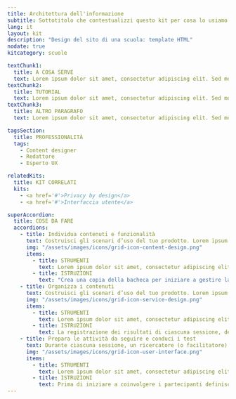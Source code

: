 ```yaml
---
title: Architettura dell'informazione
subtitle: Sottotitolo che contestualizzi questo kit per cosa lo usiamo e dove, frase chiave contestualizzare in tre righe al massimo deve capirsi
lang: it
layout: kit
description: "Design del sito di una scuola: template HTML"
nodate: true
kitcategory: scuole

textChunk1:
  title: A COSA SERVE
  text: Lorem ipsum dolor sit amet, consectetur adipiscing elit. Sed morbi commodo, massa lorem tincidunt in. Enim pulvinar vel lobortis morbi morbi est convallis. Et ipsum est iaculis scelerisque mollis at. Cursus facilisis amet nunc lobortis sagittis. Etiam quam diam ipsum dignissim. Proin ac nascetur scelerisque adipiscing amet velit. Semper pharetra, ipsum massa volutpat vestibulum neque, etiam tortor. Proin ac nnbmvnbvnbvnbnascetur scelerisque adipiscing amet velit. Semper pharetra, ipsum massa volutpat vestibulum neque, etiam tortor. Proin ac nnbmvnbvnbvnbnascetur scelerisque adipiscing amet velit. Semper pharetra, ipsum massa volutpat vestibulum neque, etiam tortor.
textChunk2:
  title: TUTORIAL
  text: Lorem ipsum dolor sit amet, consectetur adipiscing elit. Sed morbi commodo, massa lorem tincidunt in. Enim pulvinar vel lobortis morbi morbi est convallis. Et ipsum est iaculis scelerisque mollis at. Cursus facilisis amet nunc lobortis sagittis. Etiam quam diam ipsum dignissim. Proin ac nascetur scelerisque adipiscing amet velit. Semper pharetra, ipsum massa volutpat vestibulum neque, etiam tortor. Proin ac nnbmvnbvnbvnbnascetur scelerisque adipiscing amet velit. Semper pharetra, ipsum massa volutpat vestibulum neque, etiam tortor. Proin ac nnbmvnbvnbvnbnascetur scelerisque adipiscing amet velit. Semper pharetra, ipsum massa volutpat vestibulum neque, etiam tortor.
textChunk3:
  title: ALTRO PARAGRAFO
  text: Lorem ipsum dolor sit amet, consectetur adipiscing elit. Sed morbi commodo, massa lorem tincidunt in. Enim pulvinar vel lobortis morbi morbi est convallis. Et ipsum est iaculis scelerisque mollis at. Cursus facilisis amet nunc lobortis sagittis. Etiam quam diam ipsum dignissim. Proin ac nascetur scelerisque adipiscing amet velit. Semper pharetra, ipsum massa volutpat vestibulum neque, etiam tortor. Proin ac nnbmvnbvnbvnbnascetur scelerisque adipiscing amet velit. Semper pharetra, ipsum massa volutpat vestibulum neque, etiam tortor. Proin ac nnbmvnbvnbvnbnascetur scelerisque adipiscing amet velit. Semper pharetra, ipsum massa volutpat vestibulum neque, etiam tortor.

tagsSection:
  title: PROFESSIONALITÀ
  tags:
    - Content designer
    - Redattore
    - Esperto UX

relatedKits:
  title: KIT CORRELATI
  kits:
    - <a href='#'>Privacy by design</a>
    - <a href='#'>Interfaccia utente</a>

superAccordion:
  title: COSE DA FARE
  accordions:
    - title: Individua contenuti e funzionalità
      text: Costruisci gli scenari d’uso del tuo prodotto. Lorem ipsum dolor sit amet, consectetur adipiscing elit. Sed morbi commodo, massa lorem tincidunt in. Enim pulvinar vel lobortis morbi morbi est convallis. Lorem ipsum dolor sit amet, consectetur adipiscing elit. Scelerisque metus, duis nibh phasellus tincidunt. Diam orci, sit elit sit volutpat facilisi. Pharetra, viverra et viverra bibendum erat vitae integer vehicula enim. Neque, ut tempor integer tortor dui mauris, volutpat. Turpis tellus purus montes, sed euismod integer.
      img: "/assets/images/icons/grid-icon-content-design.png"
      items:
        - title: STRUMENTI
          text: Lorem ipsum dolor sit amet, consectetur adipiscing elit. Sed morbi commodo, massa lorem tincidunt in. Enim pulvinar vel lobortis morbi morbi est convallis. Et ipsum est iaculis scelerisque mollis at. Cursus facilisis amet nunc lobortis sagittis.
        - title: ISTRUZIONI
          text: "Crea una copia della bacheca per iniziare a gestire la tua attività SEO: aggiungi le schede con le varie attività da svolgere e assegna ciascuna attività a uno o più membri del tuo team. Sposta le schede nella colonna dedicata alle attività completate man mano che vengono portate a termine."
    - title: Organizza i contenuti
      text: Costruisci gli scenari d’uso del tuo prodotto. Lorem ipsum dolor sit amet, consectetur adipiscing elit. Sed morbi commodo, massa lorem tincidunt in. Enim pulvinar vel lobortis morbi morbi est convallis. Lorem ipsum dolor sit amet, consectetur adipiscing elit. Scelerisque metus, duis nibh phasellus tincidunt. Diam orci, sit elit sit volutpat facilisi. Pharetra, viverra et viverra bibendum erat vitae integer vehicula enim. Neque, ut tempor integer tortor dui mauris, volutpat. Turpis tellus purus montes, sed euismod integer.
      img: "/assets/images/icons/grid-icon-service-design.png"
      items:
        - title: STRUMENTI
          text: Lorem ipsum dolor sit amet, consectetur adipiscing elit. Sed morbi commodo, massa lorem tincidunt in. Enim pulvinar vel lobortis morbi morbi est convallis. Et ipsum est iaculis scelerisque mollis at. Cursus facilisis amet nunc lobortis sagittis.
        - title: ISTRUZIONI
          text: La registrazione dei risultati di ciascuna sessione, debitamente anonimizzati, è necessaria per redigere un report finale dell’attività, ovvero un documento che mette in luce gli aspetti funzionanti e/o critici dell’esperienza d’uso attuale sulla base dei dati raccolti.
    - title: Prepara le attività da seguire e conduci i test
      text: Durante ciascuna sessione, un ricercatore (o facilitatore) affianca il partecipante, descrivendo i task da svolgere, osservando l’interazione in modo diretto (senza interruzioni) e aspettando il termine di ogni operazione per approfondire con ulteriori domande.
      img: "/assets/images/icons/grid-icon-user-interface.png"
      items:
        - title: STRUMENTI
          text: Lorem ipsum dolor sit amet, consectetur adipiscing elit. Sed morbi commodo, massa lorem tincidunt in. Enim pulvinar vel lobortis morbi morbi est convallis. Et ipsum est iaculis scelerisque mollis at. Cursus facilisis amet nunc lobortis sagittis.
        - title: ISTRUZIONI
          text: Prima di iniziare a coinvolgere i partecipanti definisci un piano di massima per assicurarti di andare nella giusta direzione durante le sessioni, e poter elaborare risultati utili all’obiettivo della ricerca.
---
```

